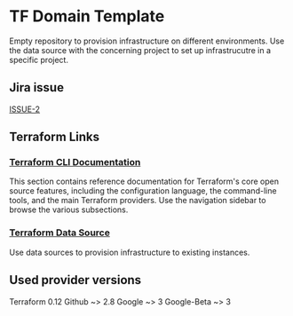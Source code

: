 # TF Domain Template

Empty repository to provision infrastructure on different environments. Use the data source with the concerning project to set up infrastrucutre in a specific project.

## Jira issue

[ISSUE-2](https://github.com/veroo-io/iac-terraform-project/issues/2)

## Terraform Links

### [Terraform CLI Documentation](https://github.com/terraform-google-modules/terraform-google-project-factory)

This section contains reference documentation for Terraform's core open source features, including the configuration language, the command-line tools, and the main Terraform providers. Use the navigation sidebar to browse the various subsections.

### [Terraform Data Source](https://www.terraform.io/docs/configuration/data-sources.html)

Use data sources to provision infrastructure to existing instances.

## Used provider versions

Terraform 0.12
Github ~> 2.8
Google ~> 3
Google-Beta ~> 3
